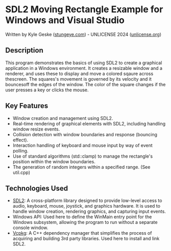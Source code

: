 # SDL2 Moving Rectangle Example for Windows and Visual Studio

Written by Kyle Geske ([stungeye.com](https://stungeye.com)) - UNLICENSE 2024 ([unlicense.org](https://unlicense.org))

## Description

This program demonstrates the basics of using SDL2 to create a graphical application in a Windows environment. It creates a resizable window and a renderer, and uses these to display and move a colored sqaure across thescreen. The squares's movement is governed by its velocity and it bouncesoff the edges of the window. The color of the square changes if the user presses a key or clicks the mouse.

## Key Features

- Window creation and management using SDL2.
- Real-time rendering of graphical elements with SDL2, including handling window resize events.
- Collision detection with window boundaries and response (bouncing effect).
- Interaction handling of keyboard and mouse input by way of event polling. 
- Use of standard algorithms (std::clamp) to manage the rectangle's position within the window boundaries.
- The generation of random integers within a specified range. (See util.cpp)

## Technologies Used

- [SDL2](https://www.libsdl.org): A cross-platform library designed to provide low-level access to audio, keyboard, mouse, joystick, and graphics hardware. It is used to handle window creation, rendering graphics, and capturing input events.
- Windows API: Used here to define the WinMain entry point for the Windows subsystem, allowing the program to run without a separate console window. 
- [Vcpkg](https://vcpkg.io): A C++ dependency manager that simplifies the process of acquiring and building 3rd party libraries. Used here to install and link SDL2.
